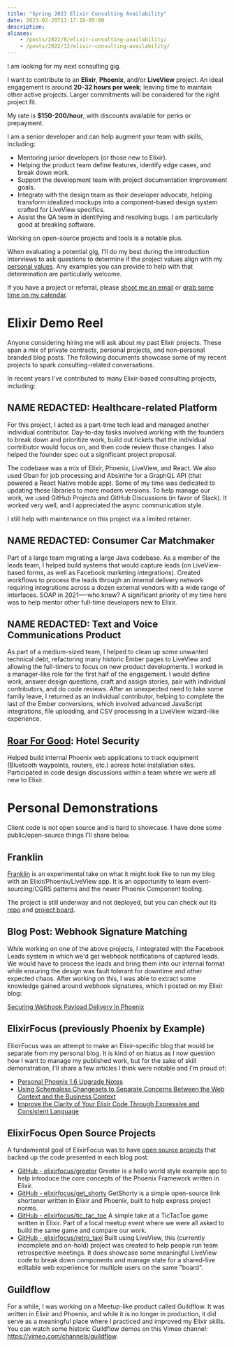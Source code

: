 ```yaml
---
title: "Spring 2023 Elixir Consulting Availability"
date: 2023-02-20T11:17:10-05:00
description: 
aliases: 
    - /posts/2022/8/elixir-consulting-availability/
    - /posts/2022/12/elixir-consulting-availability/
---
```


I am looking for my next consulting gig. 

I want to contribute to an **Elixir**, **Phoenix**, and/or **LiveView** project. An ideal engagement is around **20-32 hours per week**; leaving time to maintain other active projects. Larger commitments will be considered for the right project fit.

My rate is **$150-200/hour**, with discounts available for perks or prepayment.

I am a senior developer and can help augment your team with skills, including:

* Mentoring junior developers (or those new to Elixir).
* Helping the product team define features, identify edge cases, and break down work.
* Support the development team with project documentation improvement goals.
* Integrate with the design team as their developer advocate, helping transform idealized mockups into a component-based design system crafted for LiveView specifics.
* Assist the QA team in identifying and resolving bugs. I am particularly good at breaking software.

Working on open-source projects and tools is a notable plus. 

When evaluating a potential gig, I'll do my best during the introduction interviews to ask questions to determine if the project values align with my [personal values](https://mikezornek.com/values/). Any examples you can provide to help with that determination are particularly welcome.

If you have a project or referral, please [shoot me an email](mailto:zorn@zornlabs.com) or [grab some time on my calendar](https://savvycal.com/zorn/chat). 

# Elixir Demo Reel

Anyone considering hiring me will ask about my past Elixir projects. These span a mix of private contracts, personal projects, and non-personal branded blog posts. The following documents showcase some of my recent projects to spark consulting-related conversations.

In recent years I've contributed to many Elixir-based consulting projects, including:

## NAME REDACTED: Healthcare-related Platform 

For this project, I acted as a part-time tech lead and managed another individual contributor. Day-to-day tasks involved working with the founders to break down and prioritize work, build out tickets that the individual contributor would focus on, and then code review those changes. I also helped the founder spec out a significant project proposal. 

The codebase was a mix of Elixir, Phoenix, LiveView, and React. We also used Oban for job processing and Absinthe for a GraphQL API (that powered a React Native mobile app). Some of my time was dedicated to updating these libraries to more modern versions. To help manage our work, we used GitHub Projects and GitHub Discussions (in favor of Slack). It worked very well, and I appreciated the async communication style.

I still help with maintenance on this project via a limited retainer.

## NAME REDACTED: Consumer Car Matchmaker

Part of a large team migrating a large Java codebase. As a member of the leads team, I helped build systems that would capture leads (on LiveView-based forms, as well as Facebook marketing integrations). Created workflows to process the leads through an internal delivery network requiring integrations across a dozen external vendors with a wide range of interfaces. SOAP in 2021—-who knew? A significant priority of my time here was to help mentor other full-time developers new to Elixir.

## NAME REDACTED: Text and Voice Communications Product

As part of a medium-sized team, I helped to clean up some unwanted technical debt, refactoring many historic Ember pages to LiveView and allowing the full-timers to focus on new product developments. I worked in a manager-like role for the first half of the engagement. I would define work, answer design questions, craft and assign stories, pair with individual contributors, and do code reviews. After an unexpected need to take some family leave, I returned as an individual contributor, helping to complete the last of the Ember conversions, which involved advanced JavaScript integrations, file uploading, and CSV processing in a LiveView wizard-like experience.

## [Roar For Good](https://www.roarforgood.com/): Hotel Security

Helped build internal Phoenix web applications to track equipment (Bluetooth waypoints, routers, etc.) across hotel installation sites. Participated in code design discussions within a team where we were all new to Elixir. 

# Personal Demonstrations

Client code is not open source and is hard to showcase. I have done some public/open-source things I'll share below.

## Franklin

[Franklin](https://github.com/zorn/franklin) is an experimental take on what it might look like to run my blog with an Elixir/Phoenix/LiveView app. It is an opportunity to learn event-sourcing/CQRS patterns and the newer Phoenix Component tooling.

The project is still underway and not deployed, but you can check out its [repo](https://github.com/zorn/franklin) and [project board](https://github.com/users/zorn/projects/1/views/5).

## Blog Post: Webhook Signature Matching

While working on one of the above projects, I integrated with the Facebook Leads system in which we'd get webhook notifications of captured leads. We would have to process the leads and bring them into our internal format while ensuring the design was fault tolerant for downtime and other expected chaos. After working on this, I was able to extract some knowledge gained around webhook signatures, which I posted on my Elixir blog:

[Securing Webhook Payload Delivery in Phoenix](https://elixirfocus.com/posts/securing-webhook-payload-delivery-in-phoenix/)

## ElixirFocus (previously Phoenix by Example)

ElixirFocus was an attempt to make an Elixir-specific blog that would be separate from my personal blog. It is kind of on hiatus as I now question how I want to manage my published work, but for the sake of skill demonstration, I'll share a few articles I think were notable and I'm proud of:

* [Personal Phoenix 1.6 Upgrade Notes](https://elixirfocus.com/posts/phoenix-1.6-upgrade-notes/)
* [Using Schemaless Changesets to Separate Concerns Between the Web Context and the Business Context](https://elixirfocus.com/posts/ecto-schemaless-changesets/)
* [Improve the Clarity of Your Elixir Code Through Expressive and Consistent Language](https://elixirfocus.com/posts/programming-terminology/)

## ElixirFocus Open Source Projects

A fundamental goal of ElixirFocus was to have [open source projects](https://elixirfocus.com/projects/) that backed up the code presented in each blog post.

* [GitHub - elixirfocus/greeter](https://github.com/elixirfocus/greeter) Greeter is a hello world style example app to help introduce the core concepts of the Phoenix Framework written in Elixir.
* [GitHub - elixirfocus/get_shorty](https://github.com/elixirfocus/get_shorty) GetShorty is a simple open-source link shortener written in Elixir and Phoenix, built to help express project norms.
* [GitHub - elixirfocus/tic_tac_toe](https://github.com/elixirfocus/tic_tac_toe) A simple take at a TicTacToe game written in Elixir. Part of a local meetup event where we were all asked to build the same game and compare our work.
* [GitHub - elixirfocus/retro_taxi](https://github.com/elixirfocus/retro_taxi)  Built using LiveView, this (currently incomplete and on-hold) project was created to help people run team retrospective meetings. It does showcase some meaningful LiveView code to break down components and manage state for a shared-live editable web experience for multiple users on the same "board".

## Guildflow

For a while, I was working on a Meetup-like product called Guildflow. It was written in Elixir and Phoenix, and while it is no longer in production, it did serve as a meaningful place where I practiced and improved my Elixir skills. You can watch some historic Guildflow demos on this Vimeo channel: <https://vimeo.com/channels/guildflow>. 
